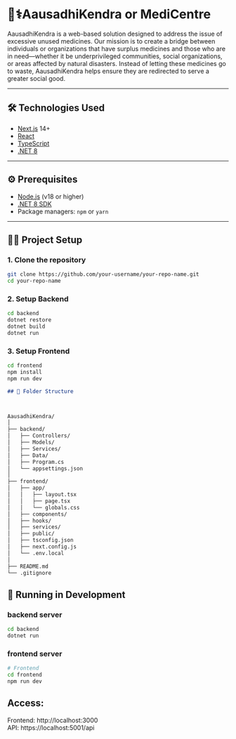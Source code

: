 # 💊⚕️AausadhiKendra or MediCentre

AausadhiKendra is a web-based solution designed to address the issue of excessive unused medicines. Our mission is to create a bridge between individuals or organizations that have surplus medicines and those who are in need—whether it be underprivileged communities, social organizations, or areas affected by natural disasters. Instead of letting these medicines go to waste, AausadhiKendra helps ensure they are redirected to serve a greater social good.

---

## 🛠️ Technologies Used

- [Next.js](https://nextjs.org/) 14+
- [React](https://reactjs.org/)
- [TypeScript](https://www.typescriptlang.org/)
- [.NET 8](https://dotnet.microsoft.com/en-us/)

---

## ⚙️ Prerequisites

- [Node.js](https://nodejs.org/) (v18 or higher)
- [.NET 8 SDK](https://dotnet.microsoft.com/en-us/download/dotnet/8.0)
- Package managers: `npm` or `yarn`

---

## 🧑‍💻 Project Setup

### 1. Clone the repository
```bash
git clone https://github.com/your-username/your-repo-name.git
cd your-repo-name
```
### 2. Setup Backend
```bash
cd backend
dotnet restore
dotnet build
dotnet run
```

### 3. Setup Frontend 
```bash
cd frontend
npm install
npm run dev
```

```markdown
## 📁 Folder Structure



AausadhiKendra/
│
├── backend/
│   ├── Controllers/
│   ├── Models/
│   ├── Services/
│   ├── Data/
│   ├── Program.cs
│   └── appsettings.json
│
├── frontend/
│   ├── app/
│   │   ├── layout.tsx
│   │   ├── page.tsx
│   │   └── globals.css
│   ├── components/
│   ├── hooks/
│   ├── services/
│   ├── public/
│   ├── tsconfig.json
│   ├── next.config.js
│   └── .env.local
│
├── README.md
└── .gitignore

```

## 🚀 Running in Development
### backend server
```bash
cd backend
dotnet run
```
### frontend server
```bash
# Frontend 
cd frontend
npm run dev
```

## Access:

Frontend: http://localhost:3000<br>
API: https://localhost:5001/api